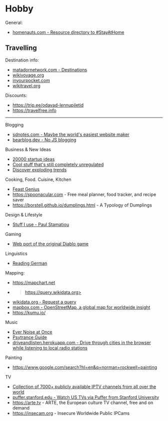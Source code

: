 # Hobby

General:
- [homenauts.com - Resource directory to #StayAtHome](https://www.homenauts.com/)


## Travelling

Destination info:
- [matadornetwork.com - Destinations](https://matadornetwork.com/destinations/europe/united-kingdom/northern-ireland/belfast/#local-favorites)
- [wikivoyage.org](https://en.wikivoyage.org/wiki/Belfast)
- [inyourpocket.com](https://www.inyourpocket.com)
- [wikitravel.org](https://wikitravel.org)

Discounts:
- <https://trip.ee/odavad-lennupiletid>
- <https://travelfree.info>


---


Blogging
- [sdnotes.com - Maybe the world's easiest website maker](https://sdnotes.com)
- [bearblog.dev - No JS blogging](https://bearblog.dev)


Business & New Ideas
- [20000 startup ideas](https://unawaz.github.io/stochastic-hill-climbing/tasks/)
- [Cool stuff that's still completely unregulated](https://news.ycombinator.com/item?id=21167689)
- [Discover exploding trends](https://trennd.co/)


Cooking, Food. Cuisine, Kitchen
- [Feast Genius](https://www.feastgenius.com/search)
- <https://spoonacular.com> - Free meal planner, food tracker, and recipe saver
- <https://borstell.github.io/dumplings.html> - A Typology of Dumplings


Design & Lifestyle
- [Stuff I use - Paul Stamatiou](https://paulstamatiou.com/stuff-i-use/)


Gaming
- [Web port of the original Diablo game](https://d07riv.github.io/diabloweb/)


Linguistics
- [Reading German](https://courses.dcs.wisc.edu/wp/readinggerman/)


Mapping:
- <https://mapchart.net>
- >https://query.wikidata.org>
- [wikidata.org - Request a query](https://www.wikidata.org/wiki/Wikidata:Request_a_query)
- [mapbox.com - OpenStreetMap, a global map for worldwide insight](https://blog.mapbox.com/openstreetmap-a-global-map-for-worldwide-insight-4e041cbf1ec1)
- <https://kumu.io/>


Music
- [Ever Noise at Once](http://everynoise.com/)
- [Psytrance Guide](http://psytranceguide.com/)
- [driveandlisten.herokuapp.com - Drive through cities in the browser while listening to local radio stations](https://driveandlisten.herokuapp.com/)


Painting
- <https://www.google.com/search?hl=en&q=norman+rockwell+painting>


TV
- [Collection of 7000+ publicly available IPTV channels from all over the world](https://github.com/freearhey/iptv)
- [puffer.stanford.edu - Watch US TVs via Puffer from Stanford University](https://puffer.stanford.edu/player/)
- <https://arte.tv> - ARTE, the European culture TV channel, free and on demand
- <https://insecam.org> - Insecure Worldwide Public IPCams
